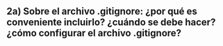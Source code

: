 ## 2a) Sobre el archivo .gitignore: ¿por qué es conveniente incluirlo? ¿cuándo se debe hacer? ¿cómo configurar el archivo .gitignore?
